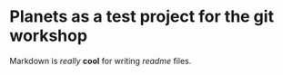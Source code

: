 # Planets as a test project for the git workshop

Markdown is *really* **cool** for writing *readme* files.
